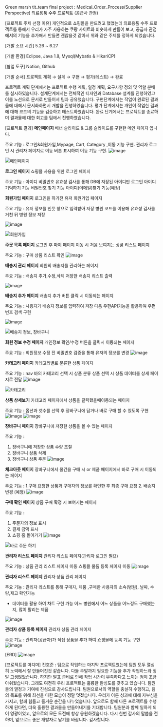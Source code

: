 Green marsh tit_team final project : Medical_Order_Process(Supplier Perspective) 
의료용품 수주 프로젝트 (공급사 관점)

[프로젝트 주제 선정 이유]
개인적으로 쇼핑몰을 만드려고 했었는데 의료용품 수주 프로젝트를 통해서 우리가 자주 사용하는 쿠팡 사이트와 비슷하게 만들어 보고,
공급자 관점에서의 기능을 추가해서 만들면 괜찮을것 같아서 위와 같은 주제를 정하게 되었습니다.

[개발 소요 시간] 5.26 ~ 6.27

[개발 환경] 
Eclipse, Java 1.8, Mysql(Mybatis & HikariCP)

[협업 도구]
Notion, Github

[개발 순서]
프로젝트 계획 → 설계 → 구현 → 평가(테스트) → 완료

프로젝트 계획 단계에서는 프로젝트 수행 계획, 일정 계획, 요구사항 정의 및 역할 분배를 실시하였습니다.
설계단계에서는 전체적인 디자인과 Database 설계를 진행하였고 이를 노션으로 문서로 만들어서 팀과 공유했습니다.
구현단계에서는 작업이 완료된 결과물에 대해서 문서화하면서 개발을 진행하였습니다.
평가 단계에서는 개인이 작업한 결과에 대해 코드의 기능을 검증하고 테스트하였습니다.
완료 단계에서는 프로젝트를 종료하며 결과물에 대한 회고를 팀에서 진행하였습니다.

[프로젝트 결과]
**메인페이지**
배너 슬라이드 & 그룹 슬라이드를 
구현한 메인 페이지 입니다.

주요 기능 :
로그인&회원가입,Mypage, 
Cart, Category ,이동 기능 구현.
관리자 로그인 시 관리자 페이지로 이동 버튼 표시하여 이동 기능 구현.
![image](https://github.com/Jinny0609/Medical_Order_Process-copy/assets/71204918/f63fe759-d7ca-4551-ac2a-bcac8ebc0e87)

![메인페이지](https://github.com/Jinny0609/Medical_Order_Process-copy/assets/71204918/17a2692e-41bd-4188-8a83-4206649380bf)

**로그인 페이지**
쇼핑몰 사용을 위한 로그인 페이지

주요 기능 :
아이디 비밀번호 유효성 검사를 통해  DB에 저장된 아이디만 로그인
아이디 기억하기 기능
비밀번호 찾기 기능
아이디(이메일)찾기 기능(예정)

**회원가입 페이지**
로그인을 하기전 유저 회원가입 페이지

주요 기능 :
유저 정보를 인풋 창으로 입력받아 저장
병원 코드를 이용해 유효성 검사를 거친 뒤 병원 정보 저장

![image](https://github.com/Jinny0609/Medical_Order_Process-copy/assets/71204918/9a1c749a-bda8-4e69-a9b8-b00a3e1c0ea4)

![회원가입](https://github.com/Jinny0609/Medical_Order_Process-copy/assets/71204918/62feb2ea-6f29-4c0f-afe8-259005dade75)


**주문 목록 페이지**
로그인 후 마이 페이지 이동 시 처음 보여지는 상품 리스트 페이지

주요 기능 : 
구매 상품 리스트 확인
![image](https://github.com/Jinny0609/Medical_Order_Process-copy/assets/71204918/be45975f-a2b2-4399-bd69-cfb536872584)

**배송지 관리 페이지**
회원의 배송지를 관리하는 페이지

주요 기능 :
 배송지 추가,수정,삭제
저장한 배송지 리스트 출력

![image](https://github.com/Jinny0609/Medical_Order_Process-copy/assets/71204918/403c6356-9381-4b10-a629-87f3fcf3b4b0)

**배송지 추가 페이지**
배송지 추가 버튼 클릭 시 이동되는 페이지

 주요 기능 : 
사용자가 배송지 정보를 입력하여 저장
다음 우편API기능을 활용하여 우편번호 검색 구현

![image](https://github.com/Jinny0609/Medical_Order_Process-copy/assets/71204918/9fceeb6f-e75d-4bbf-ac06-725d6324bbaf)

![배송지 정보, 장바구니](https://github.com/Jinny0609/Medical_Order_Process-copy/assets/71204918/046abe40-0267-49e7-8d4c-666f5cf84f5d)

**회원 정보 수정 페이지**
개인정보 확인/수정 버튼을 클릭시 
이동되는 페이지

주요 기능 : 
회원정보 수정 전 비밀번호 검증을 통해 
유저의 정보를 변경
![image](https://github.com/Jinny0609/Medical_Order_Process-copy/assets/71204918/0e34d16c-0112-45a6-bb91-13639331eb7e)

**카테고리 페이지**
카테고리별로 분류한 상품 페이지

주요 기능 : 
nav 바의 카테고리 선택 시 상품 분류
상품 선택 시 상품 데이터를 상세 페이지로 전달
![image](https://github.com/Jinny0609/Medical_Order_Process-copy/assets/71204918/44ce6983-c12a-4067-9347-7cf5e5c11039)

![카테고리](https://github.com/Jinny0609/Medical_Order_Process-copy/assets/71204918/66bee097-ac13-49fb-8309-d3550fe5b83a)

**상품 상세보기**
카테고리 페이지에서 상품을 클릭했을때이동되는 페이지

주요 기능 : 
옵션과 갯수를 선택 후 장바구니에 담거나 
바로 구매 할 수 있도록 구현
![image](https://github.com/Jinny0609/Medical_Order_Process-copy/assets/71204918/8ec3f491-b5fe-4907-a66e-6627af3a16db)
![image](https://github.com/Jinny0609/Medical_Order_Process-copy/assets/71204918/c91d030a-ef7f-41c3-82e0-de2fca05e5f5)

**장바구니 페이지**
장바구니에 저장한 상품을 볼 수 있는 페이지

주요 기능 : 
 1. 장바구니에 저장한 상품 수량 조절
 2. 장바구니 상품 삭제
 3. 장바구니 상품 주문
![image](https://github.com/Jinny0609/Medical_Order_Process-copy/assets/71204918/f0994f88-dfb5-4052-8a7a-53404a0f274b)

**체크아웃 페이지**
장바구니에서 물건을 구매 시 or 제품 페이지에서 바로 구매 시 이동되는 페이지

주요 기능 : 
 1.구매 요청한 상품과 구매자의 정보를 확인한 후 최종 구매 요청
 2. 배송지 변경 (예정)
![image](https://github.com/Jinny0609/Medical_Order_Process-copy/assets/71204918/2829bd82-52b2-4bf8-80a7-2ef9cc0f70b3)

**구매 확인 페이지**
상품 구매 확정 시 보여지는 페이지

주요 기능 : 
 1. 주문자의 정보 표시
 2. 결제 금액 표시
 3. 쇼핑 홈 돌아가기
![image](https://github.com/Jinny0609/Medical_Order_Process-copy/assets/71204918/efa2e2ca-9805-4d03-b221-fa870518b92c)

![바로 주문 하기](https://github.com/Jinny0609/Medical_Order_Process-copy/assets/71204918/6ed41d0e-28ee-4f29-8bbb-c8ece8bd96a7)


**관리자 리스트 페이지**
관리자 리스트 페이지(관리자 로그인 필요)

주요 기능 : 
상품 관리 리스트 페이지 이동
쇼핑몰 물품 등록 페이지 이동
![image](https://github.com/Jinny0609/Medical_Order_Process-copy/assets/71204918/5d8334b3-4d47-43db-8dac-25feb8760815)

**관리자 리스트 페이지**
관리자 상품 관리 페이지 

주요 기능 : 
관리자 리스트를 통해 구매자, 제품 ,구매한 사용자의 소속(병원), 날짜, 수량,재고 확인가능

 * 데이터를 활용 하여 차트 구현 가능
어느 병원에서 어느 상품을 어느정도 구매했는지, 많이 팔리는 제품

![image](https://github.com/Jinny0609/Medical_Order_Process-copy/assets/71204918/7d33de42-6678-4e73-8369-5898d6dcb5f3)

**관리자 상품 등록 페이지**
관리자 상품 관리 페이지 

주요 기능 : 
관리자(공급자)가 직접 상품을 추가 하여 쇼핑몰에 등록 기능 구현
![image](https://github.com/Jinny0609/Medical_Order_Process-copy/assets/71204918/c9e9141a-0e28-4ae9-854c-03ef0b76b1b3)

[ERD]
![image](https://github.com/Jinny0609/Medical_Order_Process-copy/assets/71204918/c0eb6fac-6d01-4e83-a4e8-d80dd4a743cf)

[프로젝트를 마치며] 
진호준 : 팀으로 작업하는 마지막 프로젝트였는데 팀원 모두 열심히 노력해서 잘 만들어진것 같습니다.
다들 주말까지 필요한 기능을 추가 작업하느라 정말 고생많았습니다. 하지만 발표 준비로 인해 작업 시간이 부족하다고 느끼는 점이 조금 아쉬웠습니다. 그래도 여전히 우리 프로젝트는 훌륭한 완성도를 갖추고 있습니다.
팀원들의 열정과 기여에 진심으로 감사드립니다. 팀원으로서의 역할을 충실히 수행하고, 팀의 목표를 위해 최선을 다한 모습이 정말 멋졌습니다. 
우리가 이룬 성과에 대해 자부심을 가지고, 함께 힘들고 즐거운 순간을 나누었습니다.
앞으로도 함께 다른 프로젝트를 수행하게 된다면, 더욱 훌륭한 결과물을 만들어내기를 기대합니다. 팀원분과 함께 일하게 되어 영광이었고, 앞으로의 모든 도전에 항상 응원하겠습니다. 다시 한번 감사의 말씀을 전하며, 앞으로도 좋은 개발자로 남기를 바랍니다. 감사합니다.
